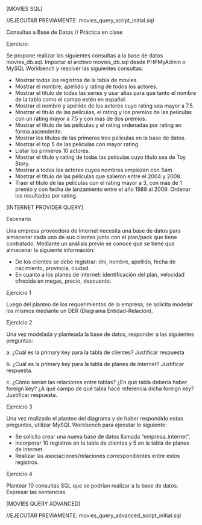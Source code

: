 [MOVIES SQL] 

//EJECUTAR PREVIAMENTE: movies_query_script_initial.sql


Consultas a Base de Datos
// Práctica en clase


Ejercicio:

Se propone realizar las siguientes consultas a la base de datos movies_db.sql.
Importar el archivo movies_db.sql desde PHPMyAdmin o MySQL Workbench y resolver las siguientes consultas:

- Mostrar todos los registros de la tabla de movies. 
- Mostrar el nombre, apellido y rating de todos los actores.
- Mostrar el título de todas las series y usar alias para que tanto el nombre de la tabla como el campo estén en español.
- Mostrar el nombre y apellido de los actores cuyo rating sea mayor a 7.5.
- Mostrar el título de las películas, el rating y los premios de las películas con un rating mayor a 7.5 y con más de dos premios.
- Mostrar el título de las películas y el rating ordenadas por rating en forma ascendente.
- Mostrar los títulos de las primeras tres películas en la base de datos.
- Mostrar el top 5 de las películas con mayor rating.
- Listar los primeros 10 actores.
- Mostrar el título y rating de todas las películas cuyo título sea de Toy Story.
- Mostrar a todos los actores cuyos nombres empiezan con Sam.
- Mostrar el título de las películas que salieron entre el 2004 y 2008.
- Traer el título de las películas con el rating mayor a 3, con más de 1 premio y con fecha de lanzamiento entre el año 1988 al 2009. Ordenar los resultados por rating.




[INTERNET PROVIDER QUERY] 


Escenario


Una empresa proveedora de Internet necesita una base de datos para almacenar cada uno de sus clientes junto con el plan/pack que tiene contratado.
Mediante un análisis previo se conoce que se tiene que almacenar la siguiente información:
- De los clientes se debe registrar: dni, nombre, apellido, fecha de nacimiento, provincia, ciudad.
- En cuanto a los planes de internet: identificación del plan, velocidad ofrecida en megas, precio, descuento.

Ejercicio 1

Luego del planteo de los requerimientos de la empresa, se solicita modelar los mismos mediante un DER (Diagrama Entidad-Relación).


Ejercicio 2 

Una vez modelada y planteada la base de datos, responder a las siguientes preguntas:

a. ¿Cuál es la primary key para la tabla de clientes? Justificar respuesta

b. ¿Cuál es la primary key para la tabla de planes de internet? Justificar respuesta.

c. ¿Cómo serían las relaciones entre tablas? ¿En qué tabla debería haber foreign key? ¿A qué campo de qué tabla hace referencia dicha foreign key? Justificar respuesta.


Ejercicio 3

Una vez realizado el planteo del diagrama y de haber respondido estas preguntas, utilizar MySQL Workbench para ejecutar lo siguiente:
- Se solicita crear una nueva base de datos llamada “empresa_internet”. 
- Incorporar 10 registros en la tabla de clientes y 5 en la tabla de planes de internet.
- Realizar las asociaciones/relaciones correspondientes entre estos registros.


Ejercicio 4

Plantear 10 consultas SQL que se podrían realizar a la base de datos. Expresar las sentencias.





[MOVIES QUERY ADVANCED]


//EJECUTAR PREVIAMENTE: movies_query_advanced_script_initial.sql


